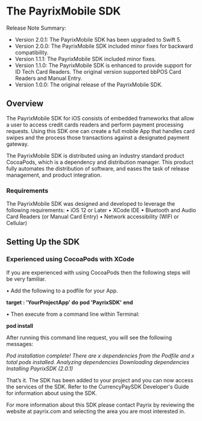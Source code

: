 # The PayrixMobile SDK
Release Note Summary:
- Version 2.0.1: The PayrixMobile SDK has been upgraded to Swift 5.
- Version 2.0.0: The PayrixMobile SDK included minor fixes for backward compatibility.
- Version 1.1.1: The PayrixMobile SDK included minor fixes.
- Version 1.1.0: The PayrixMobile SDK is enhanced to provide support for ID Tech Card Readers.  The original version supported bbPOS Card Readers and Manual Entry.
- Version 1.0.0: The original release of the PayrixMobile SDK.

## Overview

The PayrixMobile SDK for iOS consists of embedded frameworks that allow a user to access credit cards readers and perform payment processing requests.  Using this SDK one can create a full mobile App that handles card swipes and the process those transactions against a designated payment gateway. 

The PayrixMobile SDK is distributed using an industry standard product CocoaPods, which is a dependency and distribution manager.  This product fully automates the distribution of software, and eases the task of release management, and product integration.
### Requirements

The PayrixMobile SDK was designed and developed to leverage the following requirements:
•  iOS 12 or Later
•  XCode IDE
•  Bluetooth and Audio Card Readers (or Manual Card Entry)
•  Network accessibility (WIFI or Cellular)

## Setting Up the SDK
### Experienced using CocoaPods with XCode                   
If you are experienced with using CocoaPods then the following steps will be very familiar.

•  Add the following to a podfile for your App.

**target :  'YourProjectApp' do**
**pod 'PayrixSDK'**
**end**

•  Then execute from a command line within Terminal:

**pod install**

After running this command line request, you will see the following messages:

*Pod installation complete! There are x dependencies from the Podfile and x total pods installed.
Analyzing dependencies
Downloading dependencies
Installing PayrixSDK (2.0.1)*

That’s it.  The SDK has been added to your project and you can now access the services of the SDK.  Refer to the CurrencyPaySDK Developer's Guide for information about using the SDK.

For more information about this SDK please contact Payrix by reviewing the website at payrix.com and selecting the area you are most interested in.
